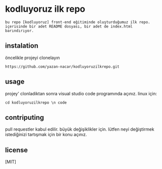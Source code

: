 # kodluyoruz ilk repo
   
    bu repo [kodluyoruz] front-end eğitiminde oluşturduğumuz ilk repo. içerisinde bir adet README dosyası, bir adet de index.html barındırıyor.

## instalation 

öncelikle projeyi clonelayın

`https://github.com/yazan-nacar/kodluyoruzilkrepo.git`

## usage

projey' clonladiktan sonra visual studio code programında açınız.
linux için:

`cd kodluyoruzilkrepo \n code`

## contriputing

pull requestler kabul edilir. büyük değişiklikler için. lütfen neyi değiştirmek istediğinizi tartışmak için bir konu açınız.

## license 

[MIT]
